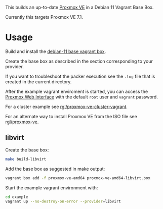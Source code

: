 This builds an up-to-date [Proxmox VE](https://www.proxmox.com/en/proxmox-ve) in a Debian 11 Vagrant Base Box.

Currently this targets Proxmox VE 7.1.

# Usage

Build and install the [debian-11 base vagrant box](https://github.com/rgl/debian-vagrant).

Create the base box as described in the section corresponding to your provider.

If you want to troubleshoot the packer execution see the `.log` file that is created in the current directory.

After the example vagrant enviroment is started, you can access the [Proxmox Web Interface](https://10.10.10.2:8006/) with the default `root` user and `vagrant` password.

For a cluster example see [rgl/proxmox-ve-cluster-vagrant](https://github.com/rgl/proxmox-ve-cluster-vagrant).

For an alternate way to install Proxmox VE from the ISO file see [rgl/proxmox-ve](https://github.com/rgl/proxmox-ve).

## libvirt

Create the base box:

```bash
make build-libvirt
```

Add the base box as suggested in make output:

```bash
vagrant box add -f proxmox-ve-amd64 proxmox-ve-amd64-libvirt.box
```

Start the example vagrant environment with:

```bash
cd example
vagrant up --no-destroy-on-error --provider=libvirt
```

